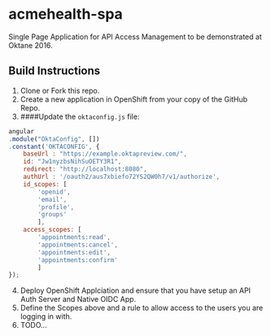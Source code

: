 # acmehealth-spa
Single Page Application for API Access Management to be demonstrated at Oktane 2016.
## Build Instructions

1. Clone or Fork this repo.
2. Create a new application in OpenShift from your copy of the GitHub Repo.
3. ####Update the `oktaconfig.js` file:

```javascript
angular
.module("OktaConfig", [])
.constant('OKTACONFIG', {
	baseUrl : "https://example.oktapreview.com/",
	id: "Jw1nyzbsNihSuOETY3R1",
	redirect: "http://localhost:8080",
	authUrl : '/oauth2/aus7xbiefo72YS2QW0h7/v1/authorize',
	id_scopes: [
		'openid',
		'email',
		'profile',
		'groups'
		],
	access_scopes: [
		'appointments:read',
		'appointments:cancel',
		'appointments:edit',
		'appointments:confirm'
		]
});

```
4. Deploy OpenShift Applciation and ensure that you have setup an API Auth Server and Native OIDC App.
5. Define the Scopes above and a rule to allow access to the users you are logging in with.
6. TODO... 
